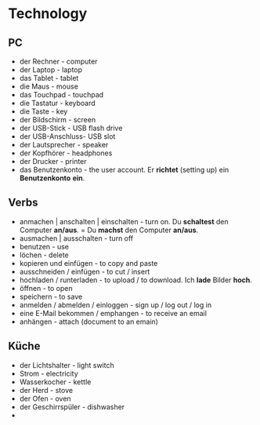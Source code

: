 # Technology

## PC

-  der Rechner - computer
-  der Laptop - laptop
-  das Tablet - tablet
-  die Maus - mouse
-  das Touchpad - touchpad
-  die Tastatur - keyboard
-  die Taste - key
-  der Bildschirm - screen
-  der USB-Stick - USB flash drive
-  der USB-Anschluss- USB slot
-  der Lautsprecher - speaker
-  der Kopfhörer - headphones
-  der Drucker - printer
-  das Benutzenkonto - the user account. Er **richtet** (setting up) ein **Benutzenkonto** **ein**.

## Verbs

- anmachen | anschalten | einschalten - turn on. Du **schaltest** den Computer **an/aus**. = Du **machst** den Computer **an/aus**.
- ausmachen | ausschalten - turn off
- benutzen - use
- löchen - delete
- kopieren und einfügen - to copy and paste
- ausschneiden / einfügen - to cut / insert
- hochladen / runterladen - to upload / to download. Ich **lade** Bilder **hoch**.
- öffnen - to open
- speichern - to save
- anmelden / abmelden / einloggen - sign up / log out / log in
- eine E-Mail bekommen / emphangen - to receive an email
- anhängen - attach (document to an emain)

## Küche 
-  der Lichtshalter - light switch
-  Strom - electricity
-  Wasserkocher - kettle
-  der Herd - stove
-  der Ofen - oven
-  der Geschirrspüler - dishwasher
-  
